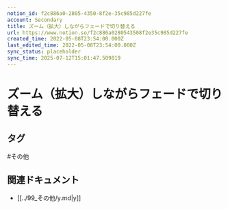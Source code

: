 ```yaml
---
notion_id: f2c886a0-2805-4350-8f2e-35c985d227fe
account: Secondary
title: ズーム（拡大）しながらフェードで切り替える
url: https://www.notion.so/f2c886a0280543508f2e35c985d227fe
created_time: 2022-05-08T23:54:00.000Z
last_edited_time: 2022-05-08T23:54:00.000Z
sync_status: placeholder
sync_time: 2025-07-12T15:01:47.509819
---
```

# ズーム（拡大）しながらフェードで切り替える


## タグ

#その他 

## 関連ドキュメント

- [[../99_その他/y.md|y]]
